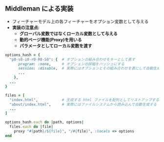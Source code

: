 ##  Middleman による実装

* フィーチャーモデル上の各フィーチャーをオプション変数として与える
* **実装の注意点:**
  * **グローバル変数ではなくローカル変数として与える**
  * **動的ページ機能(Proxy)を用いる**
  * **パラメータとしてローカル変数を渡す**

```ruby
options_hash = {
  "p0-s0-i0-r0-R0-S0": {  # オプションの組み合わせをキーとして表す
      program: :none,     # オプションの詳細をハッシュにする
      session: :disable,  # 実際にはオプションとその組み合わせを表にして自動生成する
      ...
    },
  ...
}

files = [
  "index.html",           # 生成する html ファイルを配列としてリストアップする
  "about/index.html",     # 実際にはファイルシステムから読み込んで自動生成する
  ...
]

options_hash.each do |path, options|
  files.each do |file|
    proxy "#{path}/${file}", "/#{file}", :locals => options
end
```

